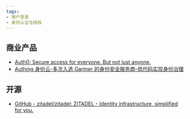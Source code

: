 ```yaml
---
tags:
- 用户登录
- 身份认证与授权
---
```


## 商业产品

- [Auth0: Secure access for everyone. But not just anyone.](https://auth0.com/)
- [Authing 身份云-多次入选 Gartner 的身份安全服务商-低代码实现身份治理](https://www.authing.com/)


## 开源

- [GitHub - zitadel/zitadel: ZITADEL - Identity infrastructure, simplified for you.](https://github.com/zitadel/zitadel)
